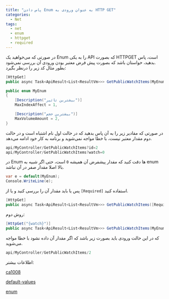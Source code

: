```yaml
---
title: "پاس دادن Enum به عنوان ورودی به HTTP GET"
categories:
  - Net
tags:
  - net
  - enum
  - httpget
  - required
---
```


در صورتی که می‌خواهید یک Enum را به یکی API که بصورت HTTPGET است، پاس بدهید، حواستان باشد که بصورت پیش فرض معتبر بودن ورودی آن بررسی نمی‌شود.  
بطور مثال کد زیر را درنظر بگیرد:  

```c#
[HttpGet]
public async Task<ApiResult<List<ResultVm>>> GetPublicWatchItems(MyEnum watch)
```

```c#
public enum MyEnum
{
	[Description("بیشترین تاثیر")]
	MaxIndexAffect = 1,

	[Description("بیشترین حجم")]
	MaxVolumeAmount = 2,
}
```

در صورتی که مقادیر زیر را به آن پاس بدهید که در حالت اول نام اشتباه است و در حالت دوم مقدار معتبر نیست، با خطا مواجه نمی‌شوید و برنامه به کار خود ادامه می‌دهد.  

```c#
api/MyController/GetPublicWatchItems?id=2
api/MyController/GetPublicWatchItems?watch=0
```

در Enum ها دقت کنید که مقدار پیشفرض آن همیشه `0` است، حتی اگر شبیه به enum بالا اصلا مقدار صفر در آن نباشد.

```c#
var e = default(MyEnum);
Console.WriteLine(e);
```

پس یا باید مقدار آن را بررسی کنید و یا از `[Required]` استفاده کنید.  

```c#
[HttpGet]
public async Task<ApiResult<List<ResultVm>>> GetPublicWatchItems([Required] MyEnum watch)
```

روش دوم:  

```c#
[HttpGet("{watch}")]
public async Task<ApiResult<List<ResultVm>>> GetPublicWatchItems(MyEnum watch)
```

که در این حالت ورودی باید بصورت زیر باشد که اگر مقدار آن داده نشود با خطا مواجه می‌شوید.  

```c#
api/MyController/GetPublicWatchItems/2
```

اطلاعات بیشتر:  

[ca1008](https://docs.microsoft.com/en-us/dotnet/fundamentals/code-analysis/quality-rules/ca1008) 

[default-values](https://docs.microsoft.com/en-us/dotnet/csharp/language-reference/builtin-types/default-values)   

[enum](https://docs.microsoft.com/en-us/dotnet/csharp/language-reference/builtin-types/enum)  